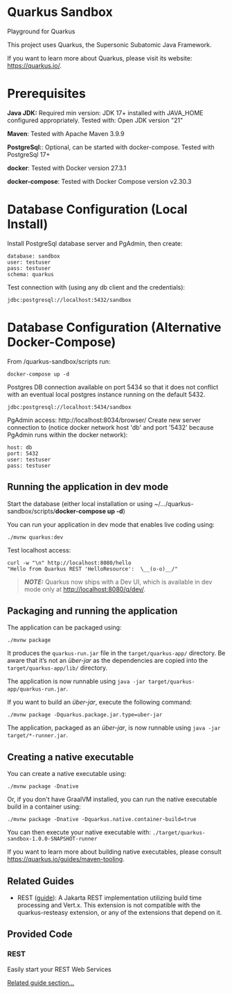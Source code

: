 # Quarkus Sandbox
Playground for Quarkus

This project uses Quarkus, the Supersonic Subatomic Java Framework.

If you want to learn more about Quarkus, please visit its website: <https://quarkus.io/>.

# Prerequisites

**Java JDK:** Required min version: JDK 17+ installed with JAVA_HOME configured appropriately. Tested with: Open JDK version "21"

**Maven**: Tested with Apache Maven 3.9.9

**PostgreSql:**: Optional, can be started with docker-compose. Tested with PostgreSql 17+

**docker**: Tested with Docker version 27.3.1

**docker-compose**: Tested with Docker Compose version v2.30.3

# Database Configuration (Local Install)
Install PostgreSql database server and PgAdmin, then create:
```shell script
database: sandbox
user: testuser
pass: testuser
schema: quarkus
```
Test connection with (using any db client and the credentials):
```shell script
jdbc:postgresql://localhost:5432/sandbox
```
# Database Configuration (Alternative Docker-Compose)
From /quarkus-sandbox/scripts run:
```shell script
docker-compose up -d
```
Postgres DB connection available on port 5434 so that it does not conflict with an eventual local postgres instance running on the default 5432.
```shell script
jdbc:postgresql://localhost:5434/sandbox
```

PgAdmin access: http://localhost:8034/browser/
Create new server connection to (notice docker network host 'db' and port '5432' because PgAdmin runs within the docker network):
```shell script
host: db
port: 5432
user: testuser
pass: testuser
```

## Running the application in dev mode

Start the database (either local installation or using ~/.../quarkus-sandbox/scripts/**docker-compose up -d**)

You can run your application in dev mode that enables live coding using: 
```shell script
./mvnw quarkus:dev
```

Test localhost access:
```shell script
curl -w "\n" http://localhost:8080/hello
"Hello from Quarkus REST 'HelloResource':  \__(o-o)__/"
```
> **_NOTE:_**  Quarkus now ships with a Dev UI, which is available in dev mode only at <http://localhost:8080/q/dev/>.

## Packaging and running the application

The application can be packaged using:

```shell script
./mvnw package
```

It produces the `quarkus-run.jar` file in the `target/quarkus-app/` directory.
Be aware that it’s not an _über-jar_ as the dependencies are copied into the `target/quarkus-app/lib/` directory.

The application is now runnable using `java -jar target/quarkus-app/quarkus-run.jar`.

If you want to build an _über-jar_, execute the following command:

```shell script
./mvnw package -Dquarkus.package.jar.type=uber-jar
```

The application, packaged as an _über-jar_, is now runnable using `java -jar target/*-runner.jar`.

## Creating a native executable

You can create a native executable using:

```shell script
./mvnw package -Dnative
```

Or, if you don't have GraalVM installed, you can run the native executable build in a container using:

```shell script
./mvnw package -Dnative -Dquarkus.native.container-build=true
```

You can then execute your native executable with: `./target/quarkus-sandbox-1.0.0-SNAPSHOT-runner`

If you want to learn more about building native executables, please consult <https://quarkus.io/guides/maven-tooling>.

## Related Guides

- REST ([guide](https://quarkus.io/guides/rest)): A Jakarta REST implementation utilizing build time processing and Vert.x. This extension is not compatible with the quarkus-resteasy extension, or any of the extensions that depend on it.

## Provided Code

### REST

Easily start your REST Web Services

[Related guide section...](https://quarkus.io/guides/getting-started-reactive#reactive-jax-rs-resources)
